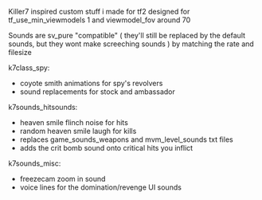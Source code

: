 Killer7 inspired custom stuff i made for tf2
designed for tf_use_min_viewmodels 1 and viewmodel_fov around 70

Sounds are sv_pure "compatible" ( they'll still be replaced by the default sounds, but they wont make screeching sounds ) by matching the rate and filesize

k7class_spy:
  - coyote smith animations for spy's revolvers
  - sound replacements for stock and ambassador

k7sounds_hitsounds:
  - heaven smile flinch noise for hits
  - random heaven smile laugh for kills
  - replaces game_sounds_weapons and mvm_level_sounds txt files
  - adds the crit bomb sound onto critical hits you inflict
  
k7sounds_misc:
  - freezecam zoom in sound
  - voice lines for the domination/revenge UI sounds
